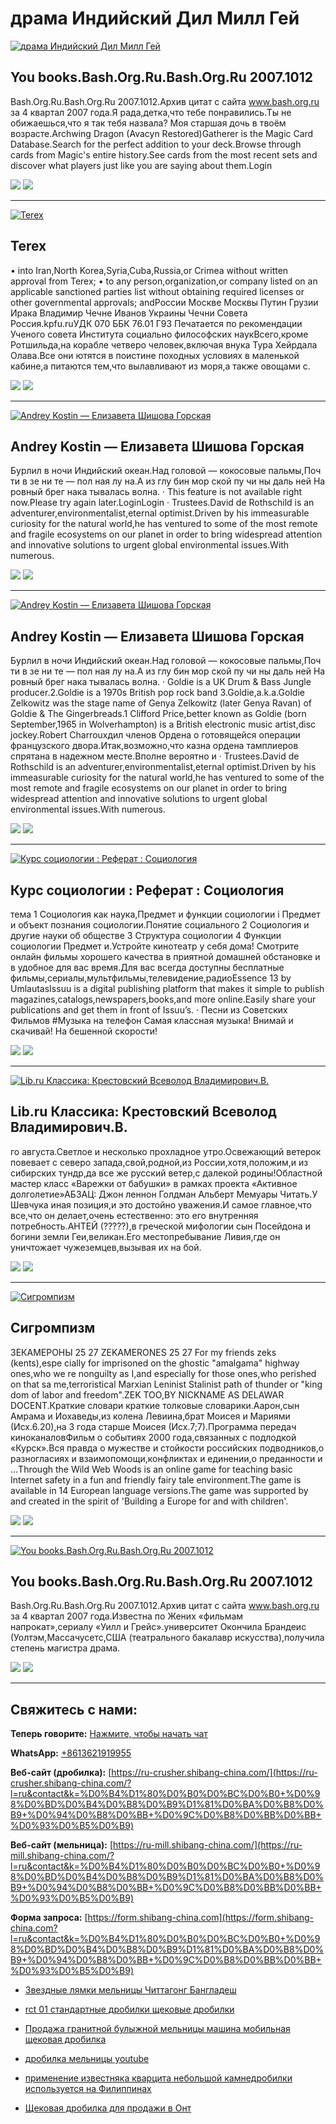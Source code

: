 # драма Индийский Дил Милл Гей

<a href="https://swt.shibang-china.com/?l=ru&img&k=%D0%B4%D1%80%D0%B0%D0%BC%D0%B0+%D0%98%D0%BD%D0%B4%D0%B8%D0%B9%D1%81%D0%BA%D0%B8%D0%B9+%D0%94%D0%B8%D0%BB+%D0%9C%D0%B8%D0%BB%D0%BB+%D0%93%D0%B5%D0%B9" target="_blank">![драма Индийский Дил Милл Гей](http://static.shibang-china.com/all-800x300/584.jpg)</a>

## You books.Bash.Org.Ru.Bash.Org.Ru 2007.1012
Bash.Org.Ru.Bash.Org.Ru 2007.1012.Архив цитат с сайта www.bash.org.ru за 4 квартал 2007 года.Я рада,детка,что тебе понравились.Ты не обижаешься,что я так тебя назвала? Моя старшая дочь в твоём возрасте.Archwing Dragon (Avacyn Restored)Gatherer is the Magic Card Database.Search for the perfect addition to your deck.Browse through cards from Magic's entire history.See cards from the most recent sets and discover what players just like you are saying about them.Login


<a href="https://whatsapp.shibangsoft.com/WhatsApp.php" target="_blank" title="WhatsApp">![](http://static.shibang-china.com/icon/whatsapp.png)</a> <a href="https://swt.shibang-china.com/?l=ru&icon&k=%D0%B4%D1%80%D0%B0%D0%BC%D0%B0+%D0%98%D0%BD%D0%B4%D0%B8%D0%B9%D1%81%D0%BA%D0%B8%D0%B9+%D0%94%D0%B8%D0%BB+%D0%9C%D0%B8%D0%BB%D0%BB+%D0%93%D0%B5%D0%B9" target="_blank">![](http://static.shibang-china.com/icon/chat-ru.png)</a>

---

<a href="https://swt.shibang-china.com/?l=ru&img&k=%D0%B4%D1%80%D0%B0%D0%BC%D0%B0+%D0%98%D0%BD%D0%B4%D0%B8%D0%B9%D1%81%D0%BA%D0%B8%D0%B9+%D0%94%D0%B8%D0%BB+%D0%9C%D0%B8%D0%BB%D0%BB+%D0%93%D0%B5%D0%B9" target="_blank">![Terex](http://static.shibang-china.com/all-800x300/406.jpg)</a>

## Terex
• into Iran,North Korea,Syria,Cuba,Russia,or Crimea without written approval from Terex; • to any person,organization,or company listed on an applicable sanctioned parties list without obtaining required licenses or other governmental approvals; andРоссии Москве Москвы Путин Грузии Ирака Владимир Чечне Иванов Украины Чечни Совета Россия.kpfu.ruУДК 070 ББК 76.01 Г93 Печатается по рекомендации Ученого совета Института социально философских наукВсего,кроме Ротшильда,на корабле четверо человек,включая внука Тура Хейрдала Олава.Все они ютятся в поистине походных условиях в маленькой кабине,а питаются тем,что вылавливают из моря,а также овощами с.


<a href="https://whatsapp.shibangsoft.com/WhatsApp.php" target="_blank" title="WhatsApp">![](http://static.shibang-china.com/icon/whatsapp.png)</a> <a href="https://swt.shibang-china.com/?l=ru&icon&k=%D0%B4%D1%80%D0%B0%D0%BC%D0%B0+%D0%98%D0%BD%D0%B4%D0%B8%D0%B9%D1%81%D0%BA%D0%B8%D0%B9+%D0%94%D0%B8%D0%BB+%D0%9C%D0%B8%D0%BB%D0%BB+%D0%93%D0%B5%D0%B9" target="_blank">![](http://static.shibang-china.com/icon/chat-ru.png)</a>

---

<a href="https://swt.shibang-china.com/?l=ru&img&k=%D0%B4%D1%80%D0%B0%D0%BC%D0%B0+%D0%98%D0%BD%D0%B4%D0%B8%D0%B9%D1%81%D0%BA%D0%B8%D0%B9+%D0%94%D0%B8%D0%BB+%D0%9C%D0%B8%D0%BB%D0%BB+%D0%93%D0%B5%D0%B9" target="_blank">![Andrey Kostin — Елизавета Шишова Горская](http://static.shibang-china.com/all-800x300/225.jpg)</a>

## Andrey Kostin — Елизавета Шишова Горская
Бурлил в ночи Индийский океан.Над головой — кокосовые пальмы,Поч ти в зе ни те — пол ная лу на.А из глу бин мор ской пу чи ны даль ней На ровный брег нака тывалась волна.&nbsp;&#0183;&#32;This feature is not available right now.Please try again later.LoginLogin&nbsp;&#0183;&#32;Trustees.David de Rothschild is an adventurer,environmentalist,eternal optimist.Driven by his immeasurable curiosity for the natural world,he has ventured to some of the most remote and fragile ecosystems on our planet in order to bring widespread attention and innovative solutions to urgent global environmental issues.With numerous.


<a href="https://whatsapp.shibangsoft.com/WhatsApp.php" target="_blank" title="WhatsApp">![](http://static.shibang-china.com/icon/whatsapp.png)</a> <a href="https://swt.shibang-china.com/?l=ru&icon&k=%D0%B4%D1%80%D0%B0%D0%BC%D0%B0+%D0%98%D0%BD%D0%B4%D0%B8%D0%B9%D1%81%D0%BA%D0%B8%D0%B9+%D0%94%D0%B8%D0%BB+%D0%9C%D0%B8%D0%BB%D0%BB+%D0%93%D0%B5%D0%B9" target="_blank">![](http://static.shibang-china.com/icon/chat-ru.png)</a>

---

<a href="https://swt.shibang-china.com/?l=ru&img&k=%D0%B4%D1%80%D0%B0%D0%BC%D0%B0+%D0%98%D0%BD%D0%B4%D0%B8%D0%B9%D1%81%D0%BA%D0%B8%D0%B9+%D0%94%D0%B8%D0%BB+%D0%9C%D0%B8%D0%BB%D0%BB+%D0%93%D0%B5%D0%B9" target="_blank">![Andrey Kostin — Елизавета Шишова Горская](http://static.shibang-china.com/all-800x300/115.jpg)</a>

## Andrey Kostin — Елизавета Шишова Горская
Бурлил в ночи Индийский океан.Над головой — кокосовые пальмы,Поч ти в зе ни те — пол ная лу на.А из глу бин мор ской пу чи ны даль ней На ровный брег нака тывалась волна.&nbsp;&#0183;&#32;Goldie is a UK Drum &amp; Bass Jungle producer.2.Goldie is a 1970s British pop rock band 3.Goldie,a.k.a.Goldie Zelkowitz was the stage name of Genya Zelkowitz (later Genya Ravan) of Goldie &amp; The Gingerbreads.1 Clifford Price,better known as Goldie (born September,1965 in Wolverhampton) is a British electronic music artist,disc jockey.Robert Charrouxдил членов Ордена о готовящейся операции французского двора.Итак,возможно,что казна ордена тамплиеров спрятана в надежном месте.Вполне вероятно и&nbsp;&#0183;&#32;Trustees.David de Rothschild is an adventurer,environmentalist,eternal optimist.Driven by his immeasurable curiosity for the natural world,he has ventured to some of the most remote and fragile ecosystems on our planet in order to bring widespread attention and innovative solutions to urgent global environmental issues.With numerous.


<a href="https://whatsapp.shibangsoft.com/WhatsApp.php" target="_blank" title="WhatsApp">![](http://static.shibang-china.com/icon/whatsapp.png)</a> <a href="https://swt.shibang-china.com/?l=ru&icon&k=%D0%B4%D1%80%D0%B0%D0%BC%D0%B0+%D0%98%D0%BD%D0%B4%D0%B8%D0%B9%D1%81%D0%BA%D0%B8%D0%B9+%D0%94%D0%B8%D0%BB+%D0%9C%D0%B8%D0%BB%D0%BB+%D0%93%D0%B5%D0%B9" target="_blank">![](http://static.shibang-china.com/icon/chat-ru.png)</a>

---

<a href="https://swt.shibang-china.com/?l=ru&img&k=%D0%B4%D1%80%D0%B0%D0%BC%D0%B0+%D0%98%D0%BD%D0%B4%D0%B8%D0%B9%D1%81%D0%BA%D0%B8%D0%B9+%D0%94%D0%B8%D0%BB+%D0%9C%D0%B8%D0%BB%D0%BB+%D0%93%D0%B5%D0%B9" target="_blank">![Курс социологии : Реферат : Социология](http://static.shibang-china.com/all-800x300/839.jpg)</a>

## Курс социологии : Реферат : Социология
тема 1 Социология как наука,Предмет и функции социологии i Предмет и объект познания социологии.Понятие социального 2 Социология и другие науки об обществе З Структура социологии 4 Функции социологии Предмет и.Устройте кинотеатр у себя дома! Смотрите онлайн фильмы хорошего качества в приятной домашней обстановке и в удобное для вас время.Для вас всегда доступны бесплатные фильмы,сериалы,мультфильмы,телевидение,радиоEssence 13 by UmlautasIssuu is a digital publishing platform that makes it simple to publish magazines,catalogs,newspapers,books,and more online.Easily share your publications and get them in front of Issuu’s.&nbsp;&#0183;&#32;Песни из Советских Фильмов #Музыка на телефон Самая классная музыка! Внимай и скачивай! На бешенной скорости!


<a href="https://whatsapp.shibangsoft.com/WhatsApp.php" target="_blank" title="WhatsApp">![](http://static.shibang-china.com/icon/whatsapp.png)</a> <a href="https://swt.shibang-china.com/?l=ru&icon&k=%D0%B4%D1%80%D0%B0%D0%BC%D0%B0+%D0%98%D0%BD%D0%B4%D0%B8%D0%B9%D1%81%D0%BA%D0%B8%D0%B9+%D0%94%D0%B8%D0%BB+%D0%9C%D0%B8%D0%BB%D0%BB+%D0%93%D0%B5%D0%B9" target="_blank">![](http://static.shibang-china.com/icon/chat-ru.png)</a>

---

<a href="https://swt.shibang-china.com/?l=ru&img&k=%D0%B4%D1%80%D0%B0%D0%BC%D0%B0+%D0%98%D0%BD%D0%B4%D0%B8%D0%B9%D1%81%D0%BA%D0%B8%D0%B9+%D0%94%D0%B8%D0%BB+%D0%9C%D0%B8%D0%BB%D0%BB+%D0%93%D0%B5%D0%B9" target="_blank">![Lib.ru Классика: Крестовский Всеволод Владимирович.В.](http://static.shibang-china.com/all-800x300/1372.jpg)</a>

## Lib.ru Классика: Крестовский Всеволод Владимирович.В.
го августа.Светлое и несколько прохладное утро.Освежающий ветерок повевает с северо запада,свой,родной,из России,хотя,положим,и из сибирских тундр,да все же русский ветер,с далекой родины!Областной мастер класс &#171;Варежки от бабушки&#187; в рамках проекта &#171;Активное долголетие&#187;АБЗАЦ: Джон леннон Голдман Альберт Мемуары Читать.У Шевчука иная позиция,и это достойно уважения.И самое главное,что все,что он делает,очень естественно: это его внутренняя потребность.АНТЕЙ (?????),в греческой мифологии сын Посейдона и богини земли Геи,великан.Его местопребывание Ливия,где он уничтожает чужеземцев,вызывая их на бой.


<a href="https://whatsapp.shibangsoft.com/WhatsApp.php" target="_blank" title="WhatsApp">![](http://static.shibang-china.com/icon/whatsapp.png)</a> <a href="https://swt.shibang-china.com/?l=ru&icon&k=%D0%B4%D1%80%D0%B0%D0%BC%D0%B0+%D0%98%D0%BD%D0%B4%D0%B8%D0%B9%D1%81%D0%BA%D0%B8%D0%B9+%D0%94%D0%B8%D0%BB+%D0%9C%D0%B8%D0%BB%D0%BB+%D0%93%D0%B5%D0%B9" target="_blank">![](http://static.shibang-china.com/icon/chat-ru.png)</a>

---

<a href="https://swt.shibang-china.com/?l=ru&img&k=%D0%B4%D1%80%D0%B0%D0%BC%D0%B0+%D0%98%D0%BD%D0%B4%D0%B8%D0%B9%D1%81%D0%BA%D0%B8%D0%B9+%D0%94%D0%B8%D0%BB+%D0%9C%D0%B8%D0%BB%D0%BB+%D0%93%D0%B5%D0%B9" target="_blank">![Сигромпизм](http://static.shibang-china.com/all-800x300/296.jpg)</a>

## Сигромпизм
ЗЕКАМЕРОНЫ 25 27 ZEKAMERONES 25 27 For my friends zeks (kents),espe cially for imprisoned on the ghostic &quot;amalgama&quot; highway ones,who we re nonguilty as I,and especially for those ones,who perished on that sa me,terroristical Marxian Leninist Stalinist path of thunder or &quot;king dom of labor and freedom&quot;.ZEK TOO,BY NICKNAME AS DELAWAR DOCENT.Краткие словари краткие толковые словарики.Аарон,сын Амрама и Иохаведы,из колена Левиина,брат Моисея и Мариями (Исх.6.20),на 3 года старше Моисея (Исх.7;7).Программа передач киноканаловФильм о событиях 2000 года,связанных с подлодкой &#171;Курск&#187;.Вся правда о мужестве и стойкости российских подводников,о разногласиях и взаимопомощи,конфликтах и единении,о преданности и …Through the Wild Web Woods is an online game for teaching basic Internet safety in a fun and friendly fairy tale environment.The game is available in 14 European language versions.The game was supported by and created in the spirit of 'Building a Europe for and with children'.


<a href="https://whatsapp.shibangsoft.com/WhatsApp.php" target="_blank" title="WhatsApp">![](http://static.shibang-china.com/icon/whatsapp.png)</a> <a href="https://swt.shibang-china.com/?l=ru&icon&k=%D0%B4%D1%80%D0%B0%D0%BC%D0%B0+%D0%98%D0%BD%D0%B4%D0%B8%D0%B9%D1%81%D0%BA%D0%B8%D0%B9+%D0%94%D0%B8%D0%BB+%D0%9C%D0%B8%D0%BB%D0%BB+%D0%93%D0%B5%D0%B9" target="_blank">![](http://static.shibang-china.com/icon/chat-ru.png)</a>

---

<a href="https://swt.shibang-china.com/?l=ru&img&k=%D0%B4%D1%80%D0%B0%D0%BC%D0%B0+%D0%98%D0%BD%D0%B4%D0%B8%D0%B9%D1%81%D0%BA%D0%B8%D0%B9+%D0%94%D0%B8%D0%BB+%D0%9C%D0%B8%D0%BB%D0%BB+%D0%93%D0%B5%D0%B9" target="_blank">![You books.Bash.Org.Ru.Bash.Org.Ru 2007.1012](http://static.shibang-china.com/all-800x300/959.jpg)</a>

## You books.Bash.Org.Ru.Bash.Org.Ru 2007.1012
Bash.Org.Ru.Bash.Org.Ru 2007.1012.Архив цитат с сайта www.bash.org.ru за 4 квартал 2007 года.Известна по Жених &#171;фильмам напрокат&#187;,сериалу &#171;Уилл и Грейс&#187;.университет Окончила Брандеис (Уолтэм,Массачусетс,США (театрального бакалавр искусства),получила степень магистра драма.

<a href="https://whatsapp.shibangsoft.com/WhatsApp.php" target="_blank" title="WhatsApp">![](http://static.shibang-china.com/icon/whatsapp.png)</a> <a href="https://swt.shibang-china.com/?l=ru&icon&k=%D0%B4%D1%80%D0%B0%D0%BC%D0%B0+%D0%98%D0%BD%D0%B4%D0%B8%D0%B9%D1%81%D0%BA%D0%B8%D0%B9+%D0%94%D0%B8%D0%BB+%D0%9C%D0%B8%D0%BB%D0%BB+%D0%93%D0%B5%D0%B9" target="_blank">![](http://static.shibang-china.com/icon/chat-ru.png)</a>

---
## Свяжитесь с нами:

**Теперь говорите:** [Нажмите, чтобы начать чат](https://swt.shibang-china.com?l=ru&contact&k=%D0%B4%D1%80%D0%B0%D0%BC%D0%B0+%D0%98%D0%BD%D0%B4%D0%B8%D0%B9%D1%81%D0%BA%D0%B8%D0%B9+%D0%94%D0%B8%D0%BB+%D0%9C%D0%B8%D0%BB%D0%BB+%D0%93%D0%B5%D0%B9)

**WhatsApp:**  [+8613621919955](https://whatsapp.shibangsoft.com/WhatsApp.php)

**Веб-сайт (дробилка):** [https://ru-crusher.shibang-china.com/](https://ru-crusher.shibang-china.com/?l=ru&contact&k=%D0%B4%D1%80%D0%B0%D0%BC%D0%B0+%D0%98%D0%BD%D0%B4%D0%B8%D0%B9%D1%81%D0%BA%D0%B8%D0%B9+%D0%94%D0%B8%D0%BB+%D0%9C%D0%B8%D0%BB%D0%BB+%D0%93%D0%B5%D0%B9)

**Веб-сайт (мельница):** [https://ru-mill.shibang-china.com/](https://ru-mill.shibang-china.com/?l=ru&contact&k=%D0%B4%D1%80%D0%B0%D0%BC%D0%B0+%D0%98%D0%BD%D0%B4%D0%B8%D0%B9%D1%81%D0%BA%D0%B8%D0%B9+%D0%94%D0%B8%D0%BB+%D0%9C%D0%B8%D0%BB%D0%BB+%D0%93%D0%B5%D0%B9)

**Форма запроса:** [https://form.shibang-china.com](https://form.shibang-china.com?l=ru&contact&k=%D0%B4%D1%80%D0%B0%D0%BC%D0%B0+%D0%98%D0%BD%D0%B4%D0%B8%D0%B9%D1%81%D0%BA%D0%B8%D0%B9+%D0%94%D0%B8%D0%BB+%D0%9C%D0%B8%D0%BB%D0%BB+%D0%93%D0%B5%D0%B9)

* [Звездные лямки мельницы Читтагонг Бангладеш](../124/%D0%97%D0%B2%D0%B5%D0%B7%D0%B4%D0%BD%D1%8B%D0%B5%20%D0%BB%D1%8F%D0%BC%D0%BA%D0%B8%20%D0%BC%D0%B5%D0%BB%D1%8C%D0%BD%D0%B8%D1%86%D1%8B%20%D0%A7%D0%B8%D1%82%D1%82%D0%B0%D0%B3%D0%BE%D0%BD%D0%B3%20%D0%91%D0%B0%D0%BD%D0%B3%D0%BB%D0%B0%D0%B4%D0%B5%D1%88.md)

* [rct 01 стандартные дробилки щековые дробилки](../122/rct%2001%20%D1%81%D1%82%D0%B0%D0%BD%D0%B4%D0%B0%D1%80%D1%82%D0%BD%D1%8B%D0%B5%20%D0%B4%D1%80%D0%BE%D0%B1%D0%B8%D0%BB%D0%BA%D0%B8%20%D1%89%D0%B5%D0%BA%D0%BE%D0%B2%D1%8B%D0%B5%20%D0%B4%D1%80%D0%BE%D0%B1%D0%B8%D0%BB%D0%BA%D0%B8.md)

* [Продажа гранитной булыжной мельницы машина мобильная щековая дробилка](../122/%D0%9F%D1%80%D0%BE%D0%B4%D0%B0%D0%B6%D0%B0%20%D0%B3%D1%80%D0%B0%D0%BD%D0%B8%D1%82%D0%BD%D0%BE%D0%B9%20%D0%B1%D1%83%D0%BB%D1%8B%D0%B6%D0%BD%D0%BE%D0%B9%20%D0%BC%D0%B5%D0%BB%D1%8C%D0%BD%D0%B8%D1%86%D1%8B%20%D0%BC%D0%B0%D1%88%D0%B8%D0%BD%D0%B0%20%D0%BC%D0%BE%D0%B1%D0%B8%D0%BB%D1%8C%D0%BD%D0%B0%D1%8F%20%D1%89%D0%B5%D0%BA%D0%BE%D0%B2%D0%B0%D1%8F%20%D0%B4%D1%80%D0%BE%D0%B1%D0%B8%D0%BB%D0%BA%D0%B0.md)

* [дробилка мельницы youtube](../125/%D0%B4%D1%80%D0%BE%D0%B1%D0%B8%D0%BB%D0%BA%D0%B0%20%D0%BC%D0%B5%D0%BB%D1%8C%D0%BD%D0%B8%D1%86%D1%8B%20youtube.md)

* [применение известняка кварцита небольшой камнедробилки используется на Филиппинах](../124/%D0%BF%D1%80%D0%B8%D0%BC%D0%B5%D0%BD%D0%B5%D0%BD%D0%B8%D0%B5%20%D0%B8%D0%B7%D0%B2%D0%B5%D1%81%D1%82%D0%BD%D1%8F%D0%BA%D0%B0%20%D0%BA%D0%B2%D0%B0%D1%80%D1%86%D0%B8%D1%82%D0%B0%20%D0%BD%D0%B5%D0%B1%D0%BE%D0%BB%D1%8C%D1%88%D0%BE%D0%B9%20%D0%BA%D0%B0%D0%BC%D0%BD%D0%B5%D0%B4%D1%80%D0%BE%D0%B1%D0%B8%D0%BB%D0%BA%D0%B8%20%D0%B8%D1%81%D0%BF%D0%BE%D0%BB%D1%8C%D0%B7%D1%83%D0%B5%D1%82%D1%81%D1%8F%20%D0%BD%D0%B0%20%D0%A4%D0%B8%D0%BB%D0%B8%D0%BF%D0%BF%D0%B8%D0%BD%D0%B0%D1%85.md)

* [Щековая дробилка для продажи в Онт](../123/%D0%A9%D0%B5%D0%BA%D0%BE%D0%B2%D0%B0%D1%8F%20%D0%B4%D1%80%D0%BE%D0%B1%D0%B8%D0%BB%D0%BA%D0%B0%20%D0%B4%D0%BB%D1%8F%20%D0%BF%D1%80%D0%BE%D0%B4%D0%B0%D0%B6%D0%B8%20%D0%B2%20%D0%9E%D0%BD%D1%82.md)